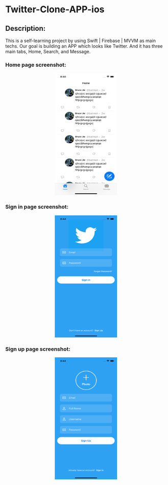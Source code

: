 # Twitter-Clone-APP-ios
## Description:
This is a self-learning project by using Swift | Firebase | MVVM as main techs. Our goal is building an APP which looks like Twitter. And it has three main tabs, Home, Search, and Message.  

### Home page screenshot:
<center><img src="https://github.com/ITworkonline/Twitter-Clone-APP-ios/blob/main/images/home.png" alt="alt text" width="195" height="381"></center>

### Sign in page screenshot:
<center><img src="https://github.com/ITworkonline/Twitter-Clone-APP-ios/blob/main/images/signin.png" alt="alt text" width="195" height="381"></center>

### Sign up page screenshot:
<center><img src="https://github.com/ITworkonline/Twitter-Clone-APP-ios/blob/main/images/signup.png" alt="alt text" width="195" height="381"></center>
